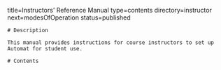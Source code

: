 title=Instructors' Reference Manual
type=contents
directory=instructor
next=modesOfOperation
status=published
~~~~~~
# Description

This manual provides instructions for course instructors to set up Automat for student use.

# Contents

